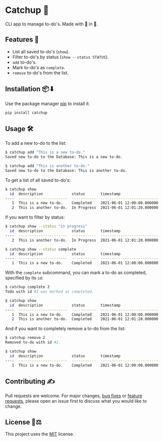 # Catchup 📝

CLI app to manage to-do's. Made with 💖 in 🐍.

## Features 🧰

- List all saved to-do's (`show`).
- Filter to-do's by status (`show --status STATUS`).
- `add` to-do's.
- Mark to-do's as `complete`.
- `remove` to-do's from the list.

## Installation 📦⬇

Use the package manager [pip](https://pip.pypa.io/en/stable/) to install it.

```bash
pip install catchup
```

## Usage 🛠

To add a new to-do to the list:

```bash
$ catchup add "This is a new to-do."
Saved new to-do to the Database: This is a new to-do.

$ catchup add "This is another to-do."
Saved new to-do to the Database: This is another to-do.
```

To get a list of all saved to-do's:

```bash
$ catchup show
  id  description             status       timestamp
----  ----------------------  -----------  --------------------------
   1  This is a new to-do.    Completed    2021-06-01 12:00:00.000000
   2  This is another to-do.  In Progress  2021-06-01 12:01:20.000000
```

If you want to filter by status:

```bash
$ catchup show --status "in progress"
  id  description             status       timestamp
----  ----------------------  -----------  --------------------------
   2  This is another to-do.  In Progress  2021-06-01 12:01:20.000000

$ catchup show --status complete
  id  description             status       timestamp
----  ----------------------  -----------  --------------------------
   1  This is a new to-do.    Completed    2021-06-01 12:00:00.000000
```

With the `complete` subcommand, you can mark a to-do as completed, specified by its `id`:

```bash
$ catchup complete 2
Todo with id #1 was marked as completed.

$ catchup show
  id  description             status       timestamp
----  ----------------------  -----------  --------------------------
   1  This is a new to-do.    Completed    2021-06-01 12:00:00.000000
   2  This is another to-do.  Completed    2021-06-01 12:01:20.000000
```

And if you want to completely remove a to-do from the list:

```bash
$ catchup remove 2
Removed to-do with id #2.

$ catchup show
  id  description             status       timestamp
----  ----------------------  -----------  --------------------------
   1  This is a new to-do.    Completed    2021-06-01 12:00:00.000000
```

## Contributing ✍

Pull requests are welcome. For major changes, [bug fixes](https://github.com/harmony5/catchup/issues/new?template=bug_report.md&labels=bug&projects=harmony5%2Fcatchup%2F1) or [feature requests](https://github.com/harmony5/catchup/issues/new?template=feature_request.md&labels=bug&projects=harmony5%2Fcatchup%2F1), please open an issue first to discuss what you would like to change.

## License 📜⚖

This project uses the [MIT](https://choosealicense.com/licenses/mit) license.

